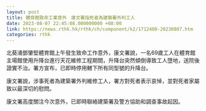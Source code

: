 ```yaml
---
layout: post
title: 體育館致命工業意外　康文署指死者為建築署外判工人
date: 2023-08-07 22:45:08.000000000 +08:00
link: https://news.rthk.hk/rthk/ch/component/k2/1712480-20230807.htm
categories: rthk
---
```


北葵涌鄧肇堅體育館上午發生致命工作意外，康文署說，一名69歲工人在體育館主場館使用升降台進行天花維修工程期間，升降台突然傾倒導致工人墮地，送院後證實不治。署方宣布，已即時停用轄下所有同型號的升降台。

康文署說，涉事死者為建築署外判維修工人，署方對死者表示哀悼，並對死者家屬致以最深切的慰問。

康文署高度關注今次意外，已即時聯絡建築署及警方協助和調查事故起因。
